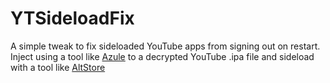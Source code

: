 # YTSideloadFix

 A simple tweak to fix sideloaded YouTube apps from signing out on restart. Inject using a tool like [Azule](https://github.com/Al4ise/Azule) to a decrypted YouTube .ipa file and sideload with a tool like [AltStore](https://github.com/rileytestut/altstore)
